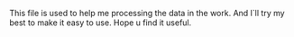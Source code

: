 This file is used to help me processing the data in the work.
And I`ll try my best to make it easy to use.
Hope u find it useful.
